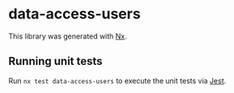 # data-access-users

This library was generated with [Nx](https://nx.dev).

## Running unit tests

Run `nx test data-access-users` to execute the unit tests via [Jest](https://jestjs.io).
